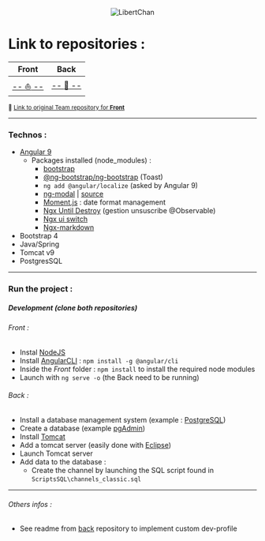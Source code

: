 <p align="center">
  <img src="https://i.imgur.com/0HECTK2.png" alt="LibertChan">                                                  
</p>

# Link to repositories :



Front | Back
:--: | :--:
[-- :boat: --](https://github.com/kim7834/libertChan_Front) | [-- :see_no_evil: --](https://github.com/borisBelloc/libertChan_back)
<sub>👥 [Link to original Team repository for **Front**](https://github.com/kim7834/libertChan_Front)</sub>


<hr>

### Technos :
- [Angular 9](https://www.npmjs.com/package/@angular/cli)
    - Packages installed (node_modules) : 
        - [bootstrap](https://www.npmjs.com/package/bootstrap)
        - [@ng-bootstrap/ng-bootstrap](https://www.npmjs.com/package/@ng-bootstrap/ng-bootstrap) (Toast)
        - `ng add @angular/localize` (asked by Angular 9)
        - [ng-modal](https://www.npmjs.com/package/ng-modal) | [source](https://github.com/mazdik/ng-modal)
        - [Moment.js](https://momentjs.com/) : date format management
        - [Ngx Until Destroy](https://www.npmjs.com/package/ngx-take-until-destroy) (gestion unsuscribe @Observable)
        - [Ngx ui switch](https://www.npmjs.com/package/ngx-ui-switch)
        - [Ngx-markdown](https://www.npmjs.com/package/ngx-markdown)
- Bootstrap 4        
- Java/Spring
- Tomcat v9
- PostgresSQL

<hr>

### Run the project :

##### Development (clone both repositories)

###### Front :
- Instal [NodeJS](https://nodejs.org/en/download/)
- Install [AngularCLI](https://cli.angular.io/) : `npm install -g @angular/cli`
- Inside the *Front* folder : `npm install` to install the required node modules
- Launch with `ng serve -o`  (the Back need to be running)


###### Back :
- Install a database management system (example : [PostgreSQL](https://www.enterprisedb.com/downloads/postgres-postgresql-downloads))
- Create a database (example [pgAdmin](https://www.pgadmin.org/))
- Install [Tomcat](https://tomcat.apache.org/whichversion.html)
- Add a tomcat server (easily done with [Eclipse](https://www.eclipse.org/downloads/packages/))
- Launch Tomcat server
- Add data to the database : 
    - Create the channel by launching the SQL script found in `ScriptsSQL\channels_classic.sql`
 
 <hr>
 
 ###### Others infos : 
 
 - See readme from  [back](https://github.com/borisBelloc/libertChan_back)
  repository to implement custom dev-profile 

